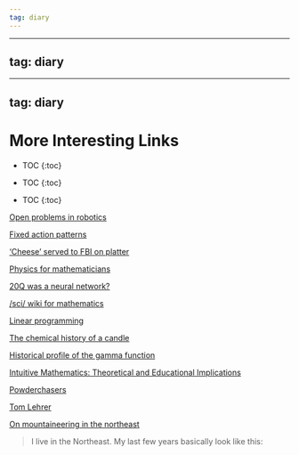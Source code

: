 ```yaml
---
tag: diary
---
```


---
tag: diary
---

---
tag: diary
---

# More Interesting Links

* TOC
{:toc}


* TOC
{:toc}


* TOC
{:toc}


[Open problems in robotics](https://scottlocklin.wordpress.com/2020/07/29/open-problems-in-robotics/)

[Fixed action patterns](https://en.wikipedia.org/wiki/Fixed_action_pattern)

[‘Cheese’ served to FBI on platter](https://www.bostonherald.com/2008/05/04/cheese-served-to-fbi-on-platter/)

[Physics for mathematicians](https://nicf.net/articles/physics-for-mathematicians/)

[20Q was a neural network?](https://www.reddit.com/r/todayilearned/comments/1apdpc1/til_the_20q_20_questions_handheld_game_a_toy/)

[/sci/ wiki for mathematics](https://4chan-science.fandom.com/wiki/Mathematics)

[Linear programming](https://en.wikipedia.org/wiki/Linear_programming)

[The chemical history of a candle](https://en.wikipedia.org/wiki/The_Chemical_History_of_a_Candle)

[Historical profile of the gamma function](https://maa.org/sites/default/files/pdf/upload_library/22/Chauvenet/Davis.pdf)

[Intuitive Mathematics: Theoretical and Educational Implications](https://www.researchgate.net/publication/249910022_Intuitive_Mathematics_Theoretical_and_Educational_Implications)

[Powderchasers](https://powderchasers.com/)

[Tom Lehrer](https://en.wikipedia.org/wiki/Tom_Lehrer)

[On mountaineering in the northeast](https://www.reddit.com/r/Mountaineering/comments/km1d1k/mt_katahdin_as_a_training_ground/)

 > 
 > I live in the Northeast. My last few years basically look like this:
 > 
